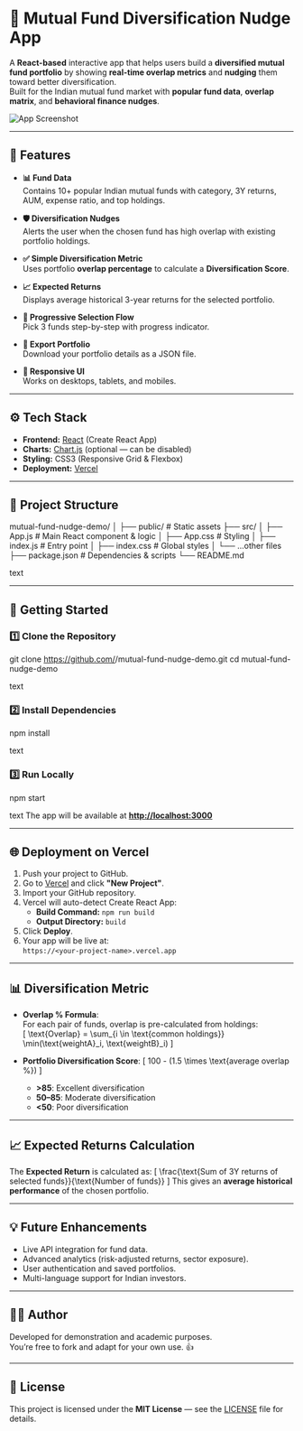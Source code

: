 # 🏦 Mutual Fund Diversification Nudge App

A **React-based** interactive app that helps users build a **diversified mutual fund portfolio** by showing **real-time overlap metrics** and **nudging** them toward better diversification.  
Built for the Indian mutual fund market with **popular fund data**, **overlap matrix**, and **behavioral finance nudges**.

![App Screenshot](docs/screenshot.png) <!-- Optional: Add screenshot later -->

---

## 📌 Features

- **📊 Fund Data**  
  Contains 10+ popular Indian mutual funds with category, 3Y returns, AUM, expense ratio, and top holdings.

- **🛡 Diversification Nudges**  
  Alerts the user when the chosen fund has high overlap with existing portfolio holdings.

- **✅ Simple Diversification Metric**  
  Uses portfolio **overlap percentage** to calculate a **Diversification Score**.

- **📈 Expected Returns**  
  Displays average historical 3-year returns for the selected portfolio.

- **🔄 Progressive Selection Flow**  
  Pick 3 funds step-by-step with progress indicator.

- **🚀 Export Portfolio**  
  Download your portfolio details as a JSON file.

- **📱 Responsive UI**  
  Works on desktops, tablets, and mobiles.

---

## ⚙️ Tech Stack

- **Frontend:** [React](https://reactjs.org/) (Create React App)
- **Charts:** [Chart.js](https://www.chartjs.org/) (optional — can be disabled)
- **Styling:** CSS3 (Responsive Grid & Flexbox)
- **Deployment:** [Vercel](https://vercel.com/)

---

## 📂 Project Structure

mutual-fund-nudge-demo/
│
├── public/ # Static assets
├── src/
│ ├── App.js # Main React component & logic
│ ├── App.css # Styling
│ ├── index.js # Entry point
│ ├── index.css # Global styles
│ └── ...other files
├── package.json # Dependencies & scripts
└── README.md

text

---

## 🚀 Getting Started

### 1️⃣ Clone the Repository
git clone https://github.com/<your-username>/mutual-fund-nudge-demo.git
cd mutual-fund-nudge-demo

text

### 2️⃣ Install Dependencies
npm install

text

### 3️⃣ Run Locally
npm start

text
The app will be available at [**http://localhost:3000**](http://localhost:3000)

---

## 🌐 Deployment on Vercel

1. Push your project to GitHub.
2. Go to [Vercel](https://vercel.com/) and click **"New Project"**.
3. Import your GitHub repository.
4. Vercel will auto-detect Create React App:
   - **Build Command:** `npm run build`
   - **Output Directory:** `build`
5. Click **Deploy**.
6. Your app will be live at:  
   `https://<your-project-name>.vercel.app`

---

## 📊 Diversification Metric

- **Overlap % Formula**:  
  For each pair of funds, overlap is pre-calculated from holdings:  
  \[
  \text{Overlap} = \sum_{i \in \text{common holdings}} \min(\text{weightA}_i, \text{weightB}_i)
  \]

- **Portfolio Diversification Score**:
  \[
  100 - (1.5 \times \text{average overlap \%})
  \]
  - **>85**: Excellent diversification  
  - **50–85**: Moderate diversification  
  - **<50**: Poor diversification  

---

## 📈 Expected Returns Calculation

The **Expected Return** is calculated as:
\[
\frac{\text{Sum of 3Y returns of selected funds}}{\text{Number of funds}}
\]
This gives an **average historical performance** of the chosen portfolio.

---

## 💡 Future Enhancements

- Live API integration for fund data.
- Advanced analytics (risk-adjusted returns, sector exposure).
- User authentication and saved portfolios.
- Multi-language support for Indian investors.

---

## 👨‍💻 Author

Developed for demonstration and academic purposes.  
You’re free to fork and adapt for your own use. 👍

---

## 📜 License

This project is licensed under the **MIT License** — see the [LICENSE](LICENSE) file for details.